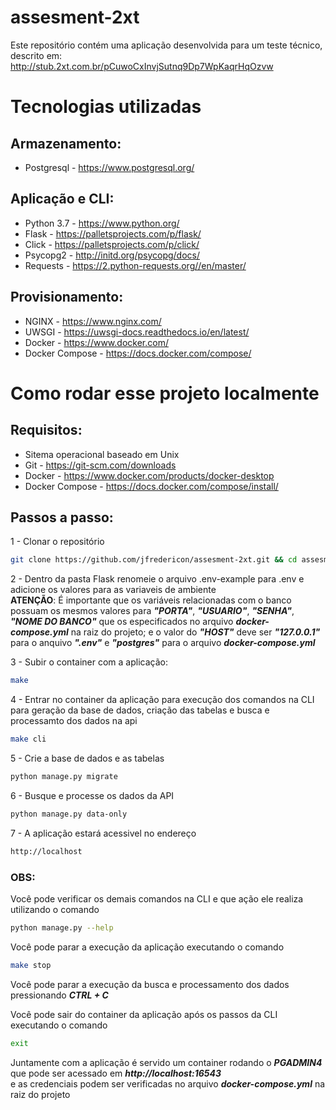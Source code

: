 # assesment-2xt

Este repositório contém uma aplicação desenvolvida para um teste técnico, descrito em: http://stub.2xt.com.br/pCuwoCxInvjSutnq9Dp7WpKaqrHqOzvw

# Tecnologias utilizadas
## Armazenamento: 
* Postgresql - https://www.postgresql.org/
## Aplicação e CLI: 
* Python 3.7 - https://www.python.org/
* Flask - https://palletsprojects.com/p/flask/
* Click - https://palletsprojects.com/p/click/
* Psycopg2 - http://initd.org/psycopg/docs/
* Requests - https://2.python-requests.org//en/master/

## Provisionamento: 
* NGINX - https://www.nginx.com/
* UWSGI - https://uwsgi-docs.readthedocs.io/en/latest/
* Docker - https://www.docker.com/
* Docker Compose - https://docs.docker.com/compose/

# Como rodar esse projeto localmente
## Requisitos: 
* Sitema operacional baseado em Unix
* Git - https://git-scm.com/downloads
* Docker - https://www.docker.com/products/docker-desktop
* Docker Compose - https://docs.docker.com/compose/install/

## Passos a passo: 
1 - Clonar o repositório
```bash
git clone https://github.com/jfredericon/assesment-2xt.git && cd assesment-2xt
```
2 - Dentro da pasta Flask renomeie o arquivo .env-example para .env e adicione os valores para as variaveis de ambiente  
**ATENÇÃO**: É importante que os variáveis relacionadas com o banco possuam os mesmos valores para ***"PORTA"***, ***"USUARIO"***, ***"SENHA"***, ***"NOME DO BANCO"*** que os especificados no arquivo ***docker-compose.yml*** na raiz do projeto; e o valor do ***"HOST"*** deve ser ***"127.0.0.1"***  para o anquivo ***".env"*** e ***"postgres"*** para o arquivo ***docker-compose.yml***  
  
3 - Subir o container com a aplicação: 
```bash
make
```
4 - Entrar no container da aplicação para execução dos comandos na CLI para geração da base de dados, criação das tabelas e busca e processamto dos dados na api
```bash
make cli
```
5 - Crie a base de dados e as tabelas
```bash
python manage.py migrate
```
6 - Busque e processe os dados da API
```bash
python manage.py data-only
```
7 - A aplicação estará acessivel no endereço 
```bash
http://localhost
```

### OBS:
Você pode verificar os demais comandos na CLI e que ação ele realiza utilizando o comando
```bash
python manage.py --help
```
Você pode parar a execução da aplicação executando o comando
```bash
make stop
```
Você pode parar a execução da busca e processamento dos dados pressionando ***CTRL + C***
    
Você pode sair do container da aplicação após os passos da CLI executando o comando
```bash
exit
```

Juntamente com a aplicação é servido um container rodando o ***PGADMIN4*** que pode ser acessado em ***http://localhost:16543***  
e as credenciais podem ser verificadas no arquivo ***docker-compose.yml*** na raiz do projeto


